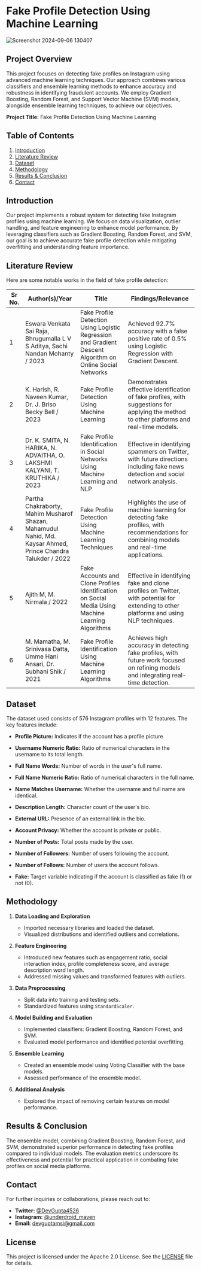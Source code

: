 

# Fake Profile Detection Using Machine Learning

![Screenshot 2024-09-06 130407](https://github.com/user-attachments/assets/0b0fbd5c-c2c1-4389-9de4-1fa234275c87)



## Project Overview

This project focuses on detecting fake profiles on Instagram using advanced machine learning techniques. Our approach combines various classifiers and ensemble learning methods to enhance accuracy and robustness in identifying fraudulent accounts. We employ Gradient Boosting, Random Forest, and Support Vector Machine (SVM) models, alongside ensemble learning techniques, to achieve our objectives.


**Project Title:** Fake Profile Detection Using Machine Learning  
 
## Table of Contents

1. [Introduction](#introduction)
2. [Literature Review](#literature-review)
3. [Dataset](#dataset)
4. [Methodology](#methodology)
5. [Results & Conclusion](#results--conclusion)
6. [Contact](#contact)

## Introduction

Our project implements a robust system for detecting fake Instagram profiles using machine learning. We focus on data visualization, outlier handling, and feature engineering to enhance model performance. By leveraging classifiers such as Gradient Boosting, Random Forest, and SVM, our goal is to achieve accurate fake profile detection while mitigating overfitting and understanding feature importance.

## Literature Review

Here are some notable works in the field of fake profile detection:

| Sr No. | Author(s)/Year | Title | Findings/Relevance |
|--------|----------------|-------|---------------------|
| 1 | Eswara Venkata Sai Raja, Bhrugumalla L V S Aditya, Sachi Nandan Mohanty / 2023 | Fake Profile Detection Using Logistic Regression and Gradient Descent Algorithm on Online Social Networks | Achieved 92.7% accuracy with a false positive rate of 0.5% using Logistic Regression with Gradient Descent. |
| 2 | K. Harish, R. Naveen Kumar, Dr. J. Briso Becky Bell / 2023 | Fake Profile Detection Using Machine Learning | Demonstrates effective identification of fake profiles, with suggestions for applying the method to other platforms and real-time models. |
| 3 | Dr. K. SMITA, N. HARIKA, N. ADVAITHA, O. LAKSHMI KALYANI, T. KRUTHIKA / 2023 | Fake Profile Identification in Social Networks Using Machine Learning and NLP | Effective in identifying spammers on Twitter, with future directions including fake news detection and social network analysis. |
| 4 | Partha Chakraborty, Mahim Musharof Shazan, Mahamudul Nahid, Md. Kaysar Ahmed, Prince Chandra Talukder / 2022 | Fake Profile Detection Using Machine Learning Techniques | Highlights the use of machine learning for detecting fake profiles, with recommendations for combining models and real-time applications. |
| 5 | Ajith M, M. Nirmala / 2022 | Fake Accounts and Clone Profiles Identification on Social Media Using Machine Learning Algorithms | Effective in identifying fake and clone profiles on Twitter, with potential for extending to other platforms and using NLP techniques. |
| 6 | M. Mamatha, M. Srinivasa Datta, Umme Hani Ansari, Dr. Subhani Shik / 2021 | Fake Profile Identification Using Machine Learning Algorithms | Achieves high accuracy in detecting fake profiles, with future work focused on refining models and integrating real-time detection. |

## Dataset

The dataset used consists of 576 Instagram profiles with 12 features. The key features include:

- **Profile Picture:** Indicates if the account has a profile picture

- **Username Numeric Ratio:** Ratio of numerical characters in the username to its total length.
- **Full Name Words:** Number of words in the user's full name.
- **Full Name Numeric Ratio:** Ratio of numerical characters in the full name.
- **Name Matches Username:** Whether the username and full name are identical.
- **Description Length:** Character count of the user's bio.
- **External URL:** Presence of an external link in the bio.
- **Account Privacy:** Whether the account is private or public.
- **Number of Posts:** Total posts made by the user.
- **Number of Followers:** Number of users following the account.
- **Number of Follows:** Number of users the account follows.
- **Fake:** Target variable indicating if the account is classified as fake (1) or not (0).

## Methodology

1. **Data Loading and Exploration**
   - Imported necessary libraries and loaded the dataset.
   - Visualized distributions and identified outliers and correlations.

2. **Feature Engineering**
   - Introduced new features such as engagement ratio, social interaction index, profile completeness score, and average description word length.
   - Addressed missing values and transformed features with outliers.

3. **Data Preprocessing**
   - Split data into training and testing sets.
   - Standardized features using `StandardScaler`.

4. **Model Building and Evaluation**
   - Implemented classifiers: Gradient Boosting, Random Forest, and SVM.
   - Evaluated model performance and identified potential overfitting.

5. **Ensemble Learning**
   - Created an ensemble model using Voting Classifier with the base models.
   - Assessed performance of the ensemble model.

6. **Additional Analysis**
   - Explored the impact of removing certain features on model performance.

## Results & Conclusion

The ensemble model, combining Gradient Boosting, Random Forest, and SVM, demonstrated superior performance in detecting fake profiles compared to individual models. The evaluation metrics underscore its effectiveness and potential for practical application in combating fake profiles on social media platforms.

## Contact

For further inquiries or collaborations, please reach out to:

- **Twitter:** [@DevGupta4526](https://x.com/DevGupta4526)
- **Instagram:** [@underdroid_maven](https://www.instagram.com/underdroid_maven/)
- **Email:** [devguptamsi@gmail.com](mailto:devguptamsi@gmail.com)

## License

This project is licensed under the Apache 2.0 License. See the [LICENSE](LICENSE) file for details.
